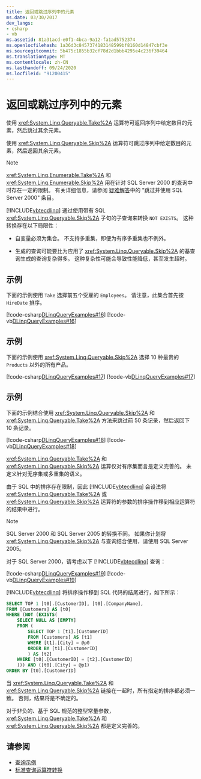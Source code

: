 ```yaml
---
title: 返回或跳过序列中的元素
ms.date: 03/30/2017
dev_langs:
- csharp
- vb
ms.assetid: 81a31acd-e0f1-4bca-9a12-fa1ad5752374
ms.openlocfilehash: 1a36d3c8457374183148599bf8160d14847cbf3e
ms.sourcegitcommit: 5b475c1855b32cf78d2d1bbb4295e4c236f39464
ms.translationtype: MT
ms.contentlocale: zh-CN
ms.lasthandoff: 09/24/2020
ms.locfileid: "91200415"
---
```

# <a name="return-or-skip-elements-in-a-sequence"></a>返回或跳过序列中的元素

使用 <xref:System.Linq.Queryable.Take%2A> 运算符可返回序列中给定数目的元素，然后跳过其余元素。  
  
 使用 <xref:System.Linq.Queryable.Skip%2A> 运算符可跳过序列中给定数目的元素，然后返回其余元素。  
  
> [!NOTE]
> <xref:System.Linq.Enumerable.Take%2A> 和 <xref:System.Linq.Enumerable.Skip%2A> 用在针对 SQL Server 2000 的查询中时存在一定的限制。 有关详细信息，请参阅 [疑难解答](troubleshooting.md)中的 "跳过并使用 SQL Server 2000" 条目。  
  
 [!INCLUDE[vbtecdlinq](../../../../../../includes/vbtecdlinq-md.md)] 通过使用带有 SQL <xref:System.Linq.Queryable.Skip%2A> 子句的子查询来转换 `NOT EXISTS`。 这种转换存在以下局限性：  
  
- 自变量必须为集合。 不支持多重集，即便为有序多重集也不例外。  
  
- 生成的查询可能要比为应用了 <xref:System.Linq.Queryable.Skip%2A> 的基查询生成的查询复杂得多。 这种复杂性可能会导致性能降低，甚至发生超时。  
  
## <a name="example"></a>示例  

 下面的示例使用 `Take` 选择前五个受雇的 `Employees`。 请注意，此集合首先按 `HireDate` 排序。  
  
 [!code-csharp[DLinqQueryExamples#16](../../../../../../samples/snippets/csharp/VS_Snippets_Data/DLinqQueryExamples/cs/Program.cs#16)]
 [!code-vb[DLinqQueryExamples#16](../../../../../../samples/snippets/visualbasic/VS_Snippets_Data/DLinqQueryExamples/vb/Module1.vb#16)]  
  
## <a name="example"></a>示例  

 下面的示例使用 <xref:System.Linq.Queryable.Skip%2A> 选择 10 种最贵的 `Products` 以外的所有产品。  
  
 [!code-csharp[DLinqQueryExamples#17](../../../../../../samples/snippets/csharp/VS_Snippets_Data/DLinqQueryExamples/cs/Program.cs#17)]
 [!code-vb[DLinqQueryExamples#17](../../../../../../samples/snippets/visualbasic/VS_Snippets_Data/DLinqQueryExamples/vb/Module1.vb#17)]  
  
## <a name="example"></a>示例  

 下面的示例结合使用 <xref:System.Linq.Queryable.Skip%2A> 和 <xref:System.Linq.Queryable.Take%2A> 方法来跳过前 50 条记录，然后返回下 10 条记录。  
  
 [!code-csharp[DLinqQueryExamples#18](../../../../../../samples/snippets/csharp/VS_Snippets_Data/DLinqQueryExamples/cs/Program.cs#18)]
 [!code-vb[DLinqQueryExamples#18](../../../../../../samples/snippets/visualbasic/VS_Snippets_Data/DLinqQueryExamples/vb/Module1.vb#18)]  
  
 <xref:System.Linq.Queryable.Take%2A> 和 <xref:System.Linq.Queryable.Skip%2A> 运算仅对有序集而言是定义完善的。 未定义针对无序集或多重集的语义。  
  
 由于 SQL 中的排序存在限制，因此 [!INCLUDE[vbtecdlinq](../../../../../../includes/vbtecdlinq-md.md)] 会设法将 <xref:System.Linq.Queryable.Take%2A> 或 <xref:System.Linq.Queryable.Skip%2A> 运算符的参数的排序操作移到相应运算符的结果中进行。  
  
> [!NOTE]
> SQL Server 2000 和 SQL Server 2005 的转换不同。 如果你计划将 <xref:System.Linq.Queryable.Skip%2A> 与查询结合使用，请使用 SQL Server 2005。  
  
 对于 SQL Server 2000，请考虑以下 [!INCLUDE[vbtecdlinq](../../../../../../includes/vbtecdlinq-md.md)] 查询：  
  
 [!code-csharp[DLinqQueryExamples#19](../../../../../../samples/snippets/csharp/VS_Snippets_Data/DLinqQueryExamples/cs/Program.cs#19)]
 [!code-vb[DLinqQueryExamples#19](../../../../../../samples/snippets/visualbasic/VS_Snippets_Data/DLinqQueryExamples/vb/Module1.vb#19)]  
  
 [!INCLUDE[vbtecdlinq](../../../../../../includes/vbtecdlinq-md.md)] 将排序操作移到 SQL 代码的结尾进行，如下所示：  
  
```sql
SELECT TOP 1 [t0].[CustomerID], [t0].[CompanyName],  
FROM [Customers] AS [t0]  
WHERE (NOT (EXISTS(  
    SELECT NULL AS [EMPTY]  
    FROM (  
        SELECT TOP 1 [t1].[CustomerID]  
        FROM [Customers] AS [t1]  
        WHERE [t1].[City] = @p0  
        ORDER BY [t1].[CustomerID]  
        ) AS [t2]  
    WHERE [t0].[CustomerID] = [t2].[CustomerID]  
    ))) AND ([t0].[City] = @p1)  
ORDER BY [t0].[CustomerID]  
```  
  
 当 <xref:System.Linq.Queryable.Take%2A> 和 <xref:System.Linq.Queryable.Skip%2A> 链接在一起时，所有指定的排序都必须一致。 否则，结果将是不确定的。  
  
 对于非负的、基于 SQL 规范的整型常量参数，<xref:System.Linq.Queryable.Take%2A> 和 <xref:System.Linq.Queryable.Skip%2A> 都是定义完善的。  
  
## <a name="see-also"></a>请参阅

- [查询示例](query-examples.md)
- [标准查询运算符转换](standard-query-operator-translation.md)
